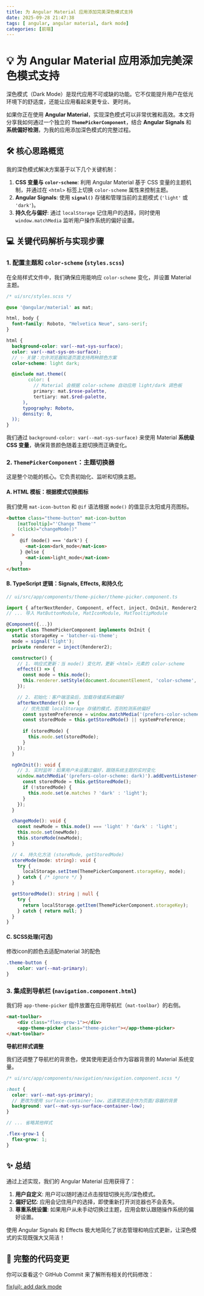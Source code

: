 ```yaml
---
title: 为 Angular Material 应用添加完美深色模式支持
date: 2025-09-28 21:47:38
tags: [ angular, angular material, dark mode]
categories: [前端]
---
```



# 💡 为 Angular Material 应用添加完美深色模式支持

深色模式（Dark Mode）是现代应用不可或缺的功能。它不仅能提升用户在低光环境下的舒适度，还能让应用看起来更专业、更时尚。

如果你正在使用 **Angular Material**，实现深色模式可以非常优雅和高效。本文将分享我如何通过一个独立的 **`ThemePickerComponent`**，结合 **Angular Signals** 和 **系统偏好检测**，为我的应用添加深色模式的完整过程。


## 🛠️ 核心思路概览

我的深色模式解决方案基于以下几个关键机制：

1.  **CSS 变量与 `color-scheme`**: 利用 Angular Material 基于 CSS 变量的主题机制，并通过在 `<html>` 标签上切换 `color-scheme` 属性来控制主题。
2.  **Angular Signals**: 使用 **`signal()`** 存储和管理当前的主题模式 (`'light'` 或 `'dark'`)。
3.  **持久化与偏好**: 通过 `localStorage` 记住用户的选择，同时使用 `window.matchMedia` 监听用户操作系统的偏好设置。


## 💻 关键代码解析与实现步骤

### 1\. 配置主题和 `color-scheme` (`styles.scss`)

在全局样式文件中，我们确保应用能响应 `color-scheme` 变化，并设置 Material 主题。

```scss
/* ui/src/styles.scss */

@use '@angular/material' as mat;

html, body {
  font-family: Roboto, "Helvetica Neue", sans-serif;
}

html {
  background-color: var(--mat-sys-surface);
  color: var(--mat-sys-on-surface);
  // ✨ 关键：允许浏览器知道页面支持两种颜色方案
  color-scheme: light dark;

  @include mat.theme((
        color: (
          // Material 会根据 color-scheme 自动应用 light/dark 调色板
          primary: mat.$rose-palette, 
          tertiary: mat.$red-palette,
      ),
      typography: Roboto,
      density: 0,
  ));
}
```

我们通过 `background-color: var(--mat-sys-surface)` 来使用 Material **系统级 CSS 变量**，确保背景颜色随着主题切换而正确变化。

### 2\. `ThemePickerComponent`：主题切换器

这是整个功能的核心。它负责初始化、监听和切换主题。

#### A. HTML 模板：根据模式切换图标

我们使用 `mat-icon-button` 和 `@if` 语法根据 `mode()` 的值显示太阳或月亮图标。

```html
<button class="theme-button" mat-icon-button
    [matTooltip]="'Change Theme'"
    (click)="changeMode()"
  >
     @if (mode() === 'dark') {
       <mat-icon>dark_mode</mat-icon>
     } @else {
       <mat-icon>light_mode</mat-icon>
     }
</button>
```

#### B. TypeScript 逻辑：Signals, Effects, 和持久化

```typescript
// ui/src/app/components/theme-picker/theme-picker.component.ts

import { afterNextRender, Component, effect, inject, OnInit, Renderer2, signal } from '@angular/core';
// ... 导入 MatButtonModule, MatIconModule, MatTooltipModule

@Component({...})
export class ThemePickerComponent implements OnInit {
  static storageKey = 'batcher-ui-theme';
  mode = signal('light');
  private renderer = inject(Renderer2);

  constructor() {
    // 1. 响应式更新：当 mode() 变化时，更新 <html> 元素的 color-scheme
    effect(() => {
      const mode = this.mode();
      this.renderer.setStyle(document.documentElement, 'color-scheme', mode);
    });

    // 2. 初始化：客户端渲染后，加载存储或系统偏好
    afterNextRender(() => {
      // 优先加载 localStorage 存储的模式，否则检测系统偏好
      const systemPreference = window.matchMedia('(prefers-color-scheme: dark)').matches ? 'dark' : 'light';
      const storedMode = this.getStoredMode() || systemPreference;
      
      if (storedMode) {
        this.mode.set(storedMode);
      }
    });
  }

  ngOnInit(): void {
    // 3. 实时监听：如果用户未设置过偏好，跟随系统主题的实时变化
    window.matchMedia('(prefers-color-scheme: dark)').addEventListener('change', e => {
      const storedMode = this.getStoredMode();
      if (!storedMode) {
        this.mode.set(e.matches ? 'dark' : 'light');
      }
    });
  }

  changeMode(): void {
    const newMode = this.mode() === 'light' ? 'dark' : 'light';
    this.mode.set(newMode);
    this.storeMode(newMode);
  }

  // 4. 持久化方法 (storeMode, getStoredMode)
  storeMode(mode: string): void {
    try {
      localStorage.setItem(ThemePickerComponent.storageKey, mode);
    } catch { /* ignore */ }
  }

  getStoredMode(): string | null {
    try {
      return localStorage.getItem(ThemePickerComponent.storageKey);
    } catch { return null; }
  }
}
```

#### C. SCSS处理(可选)

修改icon的颜色去适配material 3的配色

```css
.theme-button {
    color: var(--mat-primary);
}

```

### 3\. 集成到导航栏 (`navigation.component.html`)

我们将 `app-theme-picker` 组件放置在应用导航栏（`mat-toolbar`）的右侧。

```html
<mat-toolbar>
    <div class="flex-grow-1"></div>
    <app-theme-picker class="theme-picker"></app-theme-picker>
</mat-toolbar>
```

**导航栏样式调整**

我们还调整了导航栏的背景色，使其使用更适合作为容器背景的 Material 系统变量。

```scss
/* ui/src/app/components/navigation/navigation.component.scss */

:host {
  color: var(--mat-sys-primary);
  // 更改为使用 surface-container-low，这通常更适合作为页面/容器的背景
  background: var(--mat-sys-surface-container-low);
}

// ... 省略其他样式

.flex-grow-1 {
  flex-grow: 1;
}
```


## ✨ 总结

通过上述实现，我们的 Angular Material 应用获得了：

1.  **用户自定义**: 用户可以随时通过点击按钮切换光亮/深色模式。
2.  **偏好记忆**: 应用会记住用户的选择，即使重新打开浏览器也不会丢失。
3.  **尊重系统设置**: 如果用户从未手动切换过主题，应用会默认跟随操作系统的偏好设置。

使用 Angular Signals 和 Effects 极大地简化了状态管理和响应式更新，让深色模式的实现既强大又简洁！

## 🔗 完整的代码变更
你可以查看这个 GitHub Commit 来了解所有相关的代码修改：

[fix(ui): add dark mode](https://github.com/damingerdai/batcher/commit/facf4c29833b549cf756aa2c711a0d329210bc79)